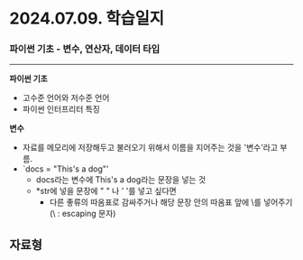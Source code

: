 # 2024.07.09. 학습일지 #

### 파이썬 기초 - 변수, 연산자, 데이터 타입 ###
---

**파이썬 기초**
- 고수준 언어와 저수준 언어
- 파이썬 인터프리터 특징

**변수**
- 자료를 메모리에 저장해두고 불러오기 위해서 이름을 지어주는 것을 '변수'라고 부름.
- `docs = "This's a dog"'
  - docs라는 변수에 This's a dog라는 문장을 넣는 것
  - *str에 넣을 문장에 " " 나 ' '를 넣고 싶다면
    - 다른 좋류의 따옴표로 감싸주거나 해당 문장 안의 따옴표 앞에 \를 넣어주기(\ : escaping 문자)

**자료형**
- 
